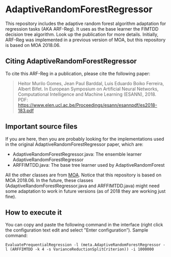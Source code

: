 # AdaptiveRandomForestRegressor
This repository includes the adaptive random forest algorithm adaptation for regression tasks (AKA ARF-Reg). It uses as the base learner the FIMTDD decision tree algorithm. Look up the publication for more details.  Initially, ARF-Reg was implemented in a previous version of MOA, but this repository is based on MOA 2018.06. 

## Citing AdaptiveRandomForestRegressor
To cite this ARF-Reg in a publication, please cite the following paper: 
> Heitor Murilo Gomes, Jean Paul Barddal, Luis Eduardo Boiko Ferreira, Albert Bifet.
> In European Symposium on Artificial Neural Networks, Computational Intelligence and Machine Learning (ESANN), 2018.
> PDF: https://www.elen.ucl.ac.be/Proceedings/esann/esannpdf/es2018-183.pdf

## Important source files
If you are here, then you are probably looking for the implementations used in the original AdaptiveRandomForestRegressor paper, which are:
* AdaptiveRandomForestRegressor.java: The ensemble learner AdaptiveRandomForestRegressor
* ARFFIMTDD.java: The base tree learner used by AdaptiveRandomForest

All the other classes are from [MOA](https://github.com/Waikato/moa). Notice that this repository is based on MOA 2018.06. In the future, these classes (AdaptiveRandomForestRegressor.java and ARFFIMTDD.java) might need some adaptation to work in future versions (as of 2018 they are working just fine). 

## How to execute it 
You can copy and paste the following command in the interface (right click the configuration text edit and select "Enter configuration”).
Sample command: 

`EvaluatePrequentialRegression -l (meta.AdaptiveRandomForestRegressor -l (ARFFIMTDD -k 4 -s VarianceReductionSplitCriterion)) -i 1000000`
